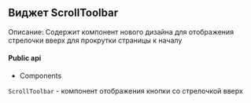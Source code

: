 ## Виджет ScrollToolbar

Описание:
Содержит компонент нового дизайна для отображения стрелочки вверх для прокрутки страницы к началу

#### Public api

- Components

`ScrollToolbar` - компонент отображения кнопки со стрелочкой вверх
